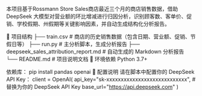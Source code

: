 本项目基于Rossmann Store Sales商店最近三个月的商店销售数据，借助 DeepSeek 大模型对营业额的环比增减进行归因分析，识别顾客数、客单价、促销、学校假期、州假期等关键影响因素，并自动生成结构化分析报告。

📁 项目结构
├── train.csv                       # 商店的历史销售数据（包含日期、营业额、促销、节假日等）
├── run.py                          # 主分析脚本，生成分析报告
├── deepseek_sales_attribution_report.md  # 自动生成的 Markdown 分析报告
└── README.md                      # 项目说明文档
🔧 环境依赖
Python 3.7+

依赖库：
pip install pandas openai
🔑 配置说明
请在脚本中配置你的 DeepSeek API Key：
client = OpenAI(
    api_key="sk-xxxxxxxxxxxxxxxxxxxxxxxxxxxx",  # 替换为你的 DeepSeek API Key
    base_url="https://api.deepseek.com"
)
